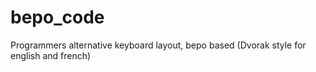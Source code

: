 # bepo_code
Programmers alternative keyboard layout, bepo based (Dvorak style for english and french)
